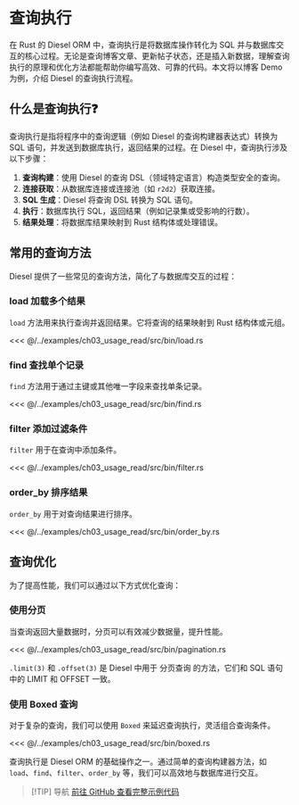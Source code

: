 # 查询执行

在 Rust 的 Diesel ORM 中，查询执行是将数据库操作转化为 SQL
并与数据库交互的核心过程。无论是查询博客文章、更新帖子状态，还是插入新数据，理解查询执行的原理和优化方法都能帮助你编写高效、可靠的代码。本文将以博客
Demo 为例，介绍 Diesel 的查询执行流程。

## 什么是查询执行:question:

查询执行是指将程序中的查询逻辑（例如 Diesel 的查询构建器表达式）转换为 SQL 语句，并发送到数据库执行，返回结果的过程。在
Diesel 中，查询执行涉及以下步骤：

1. **查询构建**：使用 Diesel 的查询 DSL（领域特定语言）构造类型安全的查询。
2. **连接获取**：从数据库连接或连接池（如 `r2d2`）获取连接。
3. **SQL 生成**：Diesel 将查询 DSL 转换为 SQL 语句。
4. **执行**：数据库执行 SQL，返回结果（例如记录集或受影响的行数）。
5. **结果处理**：将数据库结果映射到 Rust 结构体或处理错误。

## 常用的查询方法

Diesel 提供了一些常见的查询方法，简化了与数据库交互的过程：

### load 加载多个结果

`load` 方法用来执行查询并返回结果。它将查询的结果映射到 Rust 结构体或元组。

<<< @/../examples/ch03_usage_read/src/bin/load.rs

### find 查找单个记录

`find` 方法用于通过主键或其他唯一字段来查找单条记录。

<<< @/../examples/ch03_usage_read/src/bin/find.rs

### filter 添加过滤条件

`filter` 用于在查询中添加条件。

<<< @/../examples/ch03_usage_read/src/bin/filter.rs

### order_by  排序结果

`order_by` 用于对查询结果进行排序。

<<< @/../examples/ch03_usage_read/src/bin/order_by.rs

## 查询优化

为了提高性能，我们可以通过以下方式优化查询：

### 使用分页

当查询返回大量数据时，分页可以有效减少数据量，提升性能。

<<< @/../examples/ch03_usage_read/src/bin/pagination.rs

`.limit(3)` 和 `.offset(3)` 是 Diesel 中用于 分页查询 的方法，它们和 SQL 语句中的 LIMIT 和 OFFSET 一致。

### 使用 Boxed 查询

对于复杂的查询，我们可以使用 `Boxed` 来延迟查询执行，灵活组合查询条件。

<<< @/../examples/ch03_usage_read/src/bin/boxed.rs

查询执行是 Diesel ORM 的基础操作之一。通过简单的查询构建器方法，如 `load`、`find`、`filter`、`order_by` 等，我们可以高效地与数据库进行交互。

> [!TIP] 导航
> [前往 GitHub 查看完整示例代码](https://github.com/nonfan/rust-demo/tree/docs/examples/ch03_usage_read)

